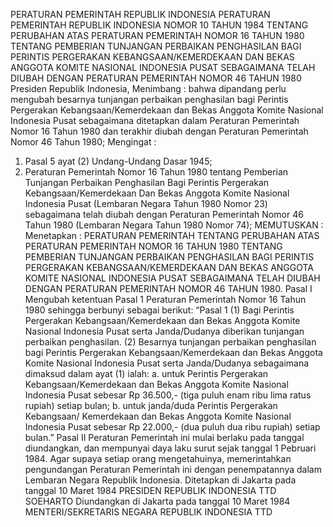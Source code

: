  PERATURAN PEMERINTAH REPUBLIK INDONESIA PERATURAN PEMERINTAH REPUBLIK INDONESIA NOMOR 10 TAHUN 1984 TENTANG PERUBAHAN ATAS PERATURAN PEMERINTAH NOMOR 16 TAHUN 1980 TENTANG PEMBERIAN TUNJANGAN PERBAIKAN PENGHASILAN BAGI PERINTIS PERGERAKAN KEBANGSAAN/KEMERDEKAAN DAN BEKAS ANGGOTA KOMITE NASIONAL INDONESIA PUSAT SEBAGAIMANA TELAH DIUBAH DENGAN PERATURAN PEMERINTAH NOMOR 46 TAHUN 1980 Presiden Republik Indonesia,
Menimbang :
 bahwa dipandang perlu mengubah besarnya tunjangan perbaikan penghasilan bagi Perintis Pergerakan Kebangsaan/Kemerdekaan dan Bekas Anggota Komite Nasional Indonesia Pusat sebagaimana ditetapkan dalam Peraturan Pemerintah Nomor 16 Tahun 1980 dan terakhir diubah dengan Peraturan Pemerintah Nomor 46 Tahun 1980;
Mengingat :

1. Pasal 5 ayat (2) Undang-Undang Dasar 1945;
2. Peraturan Pemerintah Nomor 16 Tahun 1980 tentang Pemberian Tunjangan Perbaikan Penghasilan Bagi Perintis Pergerakan Kebangsaan/Kemerdekaan Dan Bekas Anggota Komite Nasional Indonesia Pusat (Lembaran Negara Tahun 1980 Nomor 23) sebagaimana telah diubah dengan Peraturan Pemerintah Nomor 46 Tahun 1980 (Lembaran Negara Tahun 1980 Nomor 74);
MEMUTUSKAN :
 Menetapkan : PERATURAN PEMERINTAH TENTANG PERUBAHAN ATAS PERATURAN PEMERINTAH NOMOR 16 TAHUN 1980 TENTANG PEMBERIAN TUNJANGAN PERBAIKAN PENGHASILAN BAGI PERINTIS PERGERAKAN KEBANGSAAN/KEMERDEKAAN DAN BEKAS ANGGOTA KOMITE NASIONAL INDONESIA PUSAT SEBAGAIMANA TELAH DIUBAH DENGAN PERATURAN PEMERINTAH NOMOR 46 TAHUN 1980.
Pasal I
Mengubah ketentuan Pasal 1 Peraturan Pemerintah Nomor 16 Tahun 1980 sehingga berbunyi sebagai berikut: “Pasal 1 (1) Bagi Perintis Pergerakan Kebangsaan/Kemerdekaan dan Bekas Anggota Komite Nasional Indonesia Pusat serta Janda/Dudanya diberikan tunjangan perbaikan penghasilan.
(2) Besarnya tunjangan perbaikan penghasilan bagi Perintis Pergerakan Kebangsaan/Kemerdekaan dan Bekas Anggota Komite Nasional Indonesia Pusat serta Janda/Dudanya sebagaimana dimaksud dalam ayat (1) ialah:
a. untuk Perintis Pergerakan Kebangsaan/Kemerdekaan dan Bekas Anggota Komite Nasional Indonesia Pusat sebesar Rp 36.500,- (tiga puluh enam ribu lima ratus rupiah) setiap bulan;
b. untuk janda/duda Perintis Pergerakan Kebangsaan/ Kemerdekaan dan Bekas Anggota Komite Nasional Indonesia Pusat sebesar Rp 22.000,- (dua puluh dua ribu rupiah) setiap bulan.”
Pasal II
Peraturan Pemerintah ini mulai berlaku pada tanggal diundangkan, dan mempunyai daya laku surut sejak tanggal 1 Pebruari 1984. Agar supaya setiap orang mengetahuinya, memerintahkan pengundangan Peraturan Pemerintah ini dengan penempatannya dalam Lembaran Negara Republik Indonesia. Ditetapkan di Jakarta pada tanggal 10 Maret 1984 PRESIDEN REPUBLIK INDONESIA TTD SOEHARTO Diundangkan di Jakarta pada tanggal 10 Maret 1984 MENTERI/SEKRETARIS NEGARA REPUBLIK INDONESIA TTD